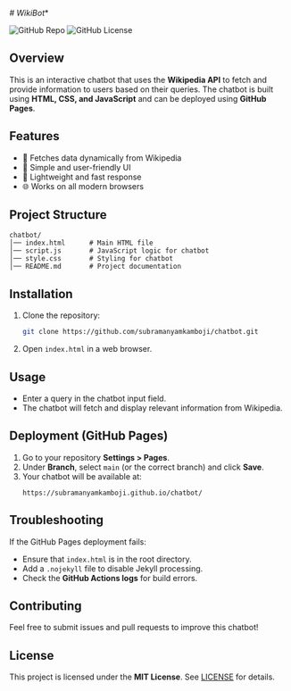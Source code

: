*# WikiBot**

![GitHub Repo](https://img.shields.io/github/repo-size/subramanyamkamboji/chatbot)
![GitHub License](https://img.shields.io/github/license/subramanyamkamboji/chatbot)

## Overview
This is an interactive chatbot that uses the **Wikipedia API** to fetch and provide information to users based on their queries. The chatbot is built using **HTML, CSS, and JavaScript** and can be deployed using **GitHub Pages**.

## Features
- 🧠 Fetches data dynamically from Wikipedia
- 🎨 Simple and user-friendly UI
- 🚀 Lightweight and fast response
- 🌐 Works on all modern browsers

## Project Structure
```
chatbot/
│── index.html      # Main HTML file
│── script.js       # JavaScript logic for chatbot
│── style.css       # Styling for chatbot
│── README.md       # Project documentation
```

## Installation
1. Clone the repository:
   ```sh
   git clone https://github.com/subramanyamkamboji/chatbot.git
   ```
2. Open `index.html` in a web browser.

## Usage
- Enter a query in the chatbot input field.
- The chatbot will fetch and display relevant information from Wikipedia.

## Deployment (GitHub Pages)
1. Go to your repository **Settings > Pages**.
2. Under **Branch**, select `main` (or the correct branch) and click **Save**.
3. Your chatbot will be available at:
   ```
   https://subramanyamkamboji.github.io/chatbot/
   ```

## Troubleshooting
If the GitHub Pages deployment fails:
- Ensure that `index.html` is in the root directory.
- Add a `.nojekyll` file to disable Jekyll processing.
- Check the **GitHub Actions logs** for build errors.

## Contributing
Feel free to submit issues and pull requests to improve this chatbot!

## License
This project is licensed under the **MIT License**. See [LICENSE](LICENSE) for details.


